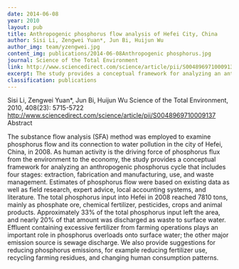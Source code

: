 ```yaml
---
date: 2014-06-08
year: 2010
layout: pub
title: Anthropogenic phosphorus flow analysis of Hefei City, China
author: Sisi Li, Zengwei Yuan*, Jun Bi, Huijun Wu
author_img: team/yzengwei.jpg
content_img: publications/2014-06-08Anthropogenic phosphorus.jpg
journal: Science of the Total Environment
link: http://www.sciencedirect.com/science/article/pii/S0048969710009137
excerpt: The study provides a conceptual framework for analyzing an anthropogenic phosphorus cycle that includes four stages
classification: publications
---
```


Sisi Li, Zengwei Yuan*, Jun Bi, Huijun Wu
Science of the Total Environment, 2010, 408(23): 5715-5722
http://www.sciencedirect.com/science/article/pii/S0048969710009137
Abstract

The substance flow analysis (SFA) method was employed to examine phosphorus flow and its connection to water pollution in the city of Hefei, China, in 2008. As human activity is the driving force of phosphorus flux from the environment to the economy, the study provides a conceptual framework for analyzing an anthropogenic phosphorus cycle that includes four stages: extraction, fabrication and manufacturing, use, and waste management. Estimates of phosphorus flow were based on existing data as well as field research, expert advice, local accounting systems, and literature. The total phosphorus input into Hefei in 2008 reached 7810 tons, mainly as phosphate ore, chemical fertilizer, pesticides, crops and animal products. Approximately 33% of the total phosphorus input left the area, and nearly 20% of that amount was discharged as waste to surface water. Effluent containing excessive fertilizer from farming operations plays an important role in phosphorus overloads onto surface water; the other major emission source is sewage discharge. We also provide suggestions for reducing phosphorus emissions, for example reducing fertilizer use, recycling farming residues, and changing human consumption patterns.
